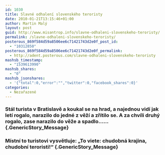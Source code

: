 ```yaml
---
id: 1030
title: Slavné odhalení slovenského teroristy
date: 2010-01-21T13:15:46+01:00
author: Martin Malý
layout: post
guid: http://www.misantrop.info/slavne-odhaleni-slovenskeho-teroristy/
permalink: /slavne-odhaleni-slovenskeho-teroristy/
posterous_869f584d59a8506ee6c71421743d2e0f_post_id:
  - "10312850"
posterous_869f584d59a8506ee6c71421743d2e0f_permalink:
  - http://adent.posterous.com/slavne-odhaleni-slovenskeho-teroristy
mashsb_timestamp:
  - "1539613990"
mashsb_shares:
  - "0"
mashsb_jsonshares:
  - '{"total":0,"error":"","twitter":0,"facebook_shares":0}'
categories:
  - Nezařazené
---
```

### St&aacute;l turista v Bratislavě a koukal se na hrad, a najednou vid&iacute; jak let&iacute; rogalo, narazilo do jedn&eacute; z věž&iacute; a zř&iacute;tilo se. A za chv&iacute;li druh&yacute; rogalo, zase narazilo do věže a spadlo.<span class="text_exposed_hide">&#8230;</span><span class="text_exposed_show">.. </span> {.GenericStory_Message}

### <span class="text_exposed_show">M&iacute;stn&iacute; to turistovi vysvětluje: &#8222;To viete: chudobn&aacute; krajina, chudobn&iacute; teroristi!&#8220;</span> {.GenericStory_Message}